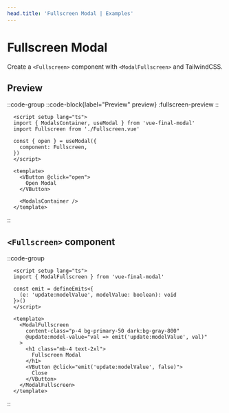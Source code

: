 ```yaml
---
head.title: 'Fullscreen Modal | Examples'
---
```


# Fullscreen Modal

Create a `<Fullscreen>` component with `<ModalFullscreen>` and TailwindCSS.

## Preview

::code-group
  ::code-block{label="Preview" preview}
    :fullscreen-preview
  ::

  ```vue [Preview.vue]
    <script setup lang="ts">
    import { ModalsContainer, useModal } from 'vue-final-modal'
    import Fullscreen from './Fullscreen.vue'

    const { open } = useModal({
      component: Fullscreen,
    })
    </script>

    <template>
      <VButton @click="open">
        Open Modal
      </VButton>

      <ModalsContainer />
    </template>

  ```
::

## `<Fullscreen>` component

::code-group
  ```vue [Fullscreen.vue]
    <script setup lang="ts">
    import { ModalFullscreen } from 'vue-final-modal'

    const emit = defineEmits<{
      (e: 'update:modelValue', modelValue: boolean): void
    }>()
    </script>

    <template>
      <ModalFullscreen
        content-class="p-4 bg-primary-50 dark:bg-gray-800"
        @update:model-value="val => emit('update:modelValue', val)"
      >
        <h1 class="mb-4 text-2xl">
          Fullscreen Modal
        </h1>
        <VButton @click="emit('update:modelValue', false)">
          Close
        </VButton>
      </ModalFullscreen>
    </template>
  ```
::

